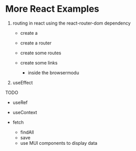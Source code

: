 # More React Examples

1. routing in react using the react-router-dom dependency
   - create a 
   - create a router
   - create some routes

   - create some links
     - inside the browsermodu

2. useEffect

TODO

- useRef
- useContext

- fetch
  - findAll
  - save
  - use MUI components to display data